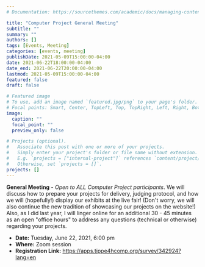 ```yaml
---
# Documentation: https://sourcethemes.com/academic/docs/managing-content/

title: "Computer Project General Meeting"
subtitle: ""
summary: ""
authors: []
tags: [Events, Meeting]
categories: [events, meeting]
publishDate: 2021-05-09T15:00:00-04:00
date: 2021-06-22T18:00:00-04:00
date_end: 2021-06-22T20:00:00-04:00
lastmod: 2021-05-09T15:00:00-04:00
featured: false
draft: false

# Featured image
# To use, add an image named `featured.jpg/png` to your page's folder.
# Focal points: Smart, Center, TopLeft, Top, TopRight, Left, Right, BottomLeft, Bottom, BottomRight.
image:
  caption: ""
  focal_point: ""
  preview_only: false

# Projects (optional).
#   Associate this post with one or more of your projects.
#   Simply enter your project's folder or file name without extension.
#   E.g. `projects = ["internal-project"]` references `content/project/deep-learning/index.md`.
#   Otherwise, set `projects = []`.
projects: []
---
```


**General Meeting** - *Open to ALL Computer Project participants*. We will discuss how to prepare your projects for delivery, judging protocol, and how we will (hopefully!) display our exhibits at the live fair! (Don't worry, we will also continue the new tradition of showcasing our projects on the website!) Also, as I did last year, I will linger online for an additional 30 - 45 minutes as an open "office hours" to address any questions (technical or otherwise) regarding your projects.

* **Date:** Tuesday, June 22, 2021, 6:00 pm
* **Where:** Zoom session
* **Registration Link:** https://apps.tippe4hcomp.org/survey/342924?lang=en